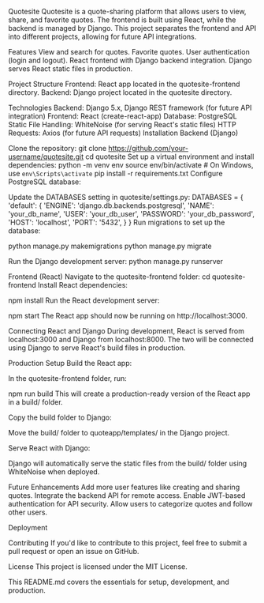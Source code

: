 
Quotesite
Quotesite is a quote-sharing platform that allows users to view, share, and favorite quotes. 
The frontend is built using React, while the backend is managed by Django. This project separates 
the frontend and API into different projects, allowing for future API integrations.

Features
View and search for quotes.
Favorite quotes.
User authentication (login and logout).
React frontend with Django backend integration.
Django serves React static files in production.

Project Structure
Frontend: React app located in the quotesite-frontend directory.
Backend: Django project located in the quotesite directory.

Technologies
Backend: Django 5.x, Django REST framework (for future API integration)
Frontend: React (create-react-app)
Database: PostgreSQL
Static File Handling: WhiteNoise (for serving React's static files)
HTTP Requests: Axios (for future API requests)
Installation
Backend (Django)

Clone the repository:
git clone https://github.com/your-username/quotesite.git
cd quotesite
Set up a virtual environment and install dependencies:
python -m venv env
source env/bin/activate  # On Windows, use `env\Scripts\activate`
pip install -r requirements.txt
Configure PostgreSQL database:

Update the DATABASES setting in quotesite/settings.py:
DATABASES = {
    'default': {
        'ENGINE': 'django.db.backends.postgresql',
        'NAME': 'your_db_name',
        'USER': 'your_db_user',
        'PASSWORD': 'your_db_password',
        'HOST': 'localhost',
        'PORT': '5432',
    }
}
Run migrations to set up the database:

python manage.py makemigrations
python manage.py migrate

Run the Django development server:
python manage.py runserver

Frontend (React)
Navigate to the quotesite-frontend folder:
cd quotesite-frontend
Install React dependencies:

npm install
Run the React development server:

npm start
The React app should now be running on http://localhost:3000.

Connecting React and Django
During development, React is served from localhost:3000 and Django from localhost:8000. The two will be connected using Django to serve React's build files in production.

Production Setup
Build the React app:

In the quotesite-frontend folder, run:

npm run build
This will create a production-ready version of the React app in a build/ folder.

Copy the build folder to Django:

Move the build/ folder to quoteapp/templates/ in the Django project.

Serve React with Django:

Django will automatically serve the static files from the build/ folder using WhiteNoise when deployed.

Future Enhancements
Add more user features like creating and sharing quotes.
Integrate the backend API for remote access.
Enable JWT-based authentication for API security.
Allow users to categorize quotes and follow other users.

Deployment

Contributing
If you'd like to contribute to this project, feel free to submit a pull request or open an issue on GitHub.

License
This project is licensed under the MIT License.

This README.md covers the essentials for setup, development, and production.
